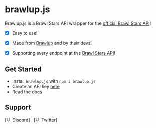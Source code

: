 # brawlup.js
Brawlup.js is a Brawl Stars API wrapper for the [official Brawl Stars API](https://developer.brawlstars.com/)!

- [x] Easy to use!
- [x] Made from [Brawlup](https://www.brawlup.tk/) and by their devs!
- [x] Supporting every endpoint at the [Brawl Stars API](https://developer.brawlstars.com/)!


## Get Started

* Install `brawlup.js` with `npm i brawlup.js`
* Create an API key [here](https://developer.brawlstars.com/#/account)
* Read the docs

## Support
[<img src="https://cdn.discordapp.com/emojis/855869527061561384.gif" height="15" alt="Up Bots logo"> Discord] | [<img src="https://cdn.discordapp.com/emojis/855869527061561384.gif" height="15" alt="Up Bots logo"> Twitter]
